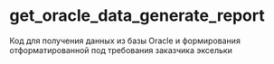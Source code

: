 # get_oracle_data_generate_report
Код для получения данных из базы Oracle и формирования отформатированной под требования заказчика эксельки
